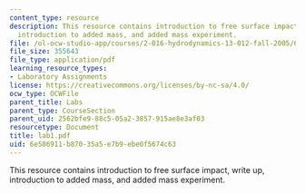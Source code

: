 ```yaml
---
content_type: resource
description: This resource contains introduction to free surface impact, write up,
  introduction to added mass, and added mass experiment.
file: /ol-ocw-studio-app/courses/2-016-hydrodynamics-13-012-fall-2005/6e586911b87035a5e7b9ebe0f5674c63_lab1.pdf
file_size: 355643
file_type: application/pdf
learning_resource_types:
- Laboratory Assignments
license: https://creativecommons.org/licenses/by-nc-sa/4.0/
ocw_type: OCWFile
parent_title: Labs
parent_type: CourseSection
parent_uid: 2562bfe9-88c5-05a2-3857-915ae8e3af03
resourcetype: Document
title: lab1.pdf
uid: 6e586911-b870-35a5-e7b9-ebe0f5674c63
---
```

This resource contains introduction to free surface impact, write up, introduction to added mass, and added mass experiment.